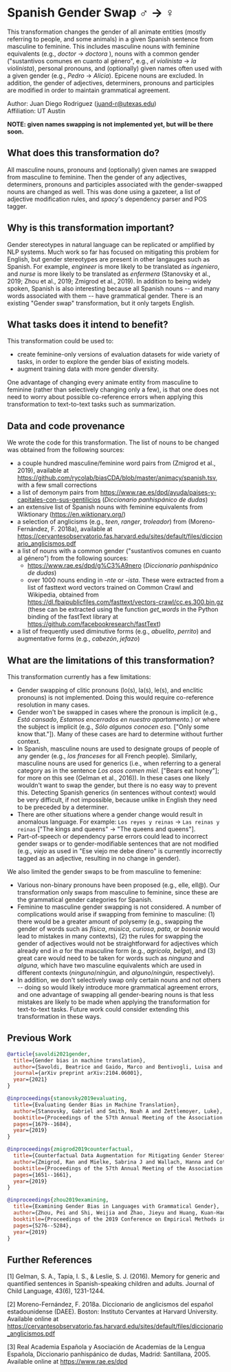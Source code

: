 # Spanish Gender Swap ♂️ → ♀️
This transformation changes the gender of all animate entities (mostly referring to people, and some animals) in a given Spanish sentence from masculine to feminine. This includes masculine nouns with feminine equivalents (e.g., *doctor* → *doctora* ), nouns with a common gender ("sustantivos comunes en cuanto al género", e.g., *el violinista* → *la violinista*), personal pronouns, and (optionally) given names often used with a given gender (e.g., *Pedro* → *Alicia*). Epicene nouns are excluded. In addition, the gender of adjectives, determiners, pronouns and participles are modified in order to maintain grammatical agreement.

Author: Juan Diego Rodriguez (juand-r@utexas.edu) <br>  Affiliation: UT Austin

**NOTE: given names swapping is not implemented yet, but will be there soon.**

## What does this transformation do?
All masculine nouns, pronouns and (optionally) given names are swapped from masculine to feminine. Then the gender of any adjectives, determiners, pronouns and participles associated with the gender-swapped nouns are changed as well. This was done using a gazeteer, a list of adjective modification rules, and *spacy*'s dependency parser and POS tagger.

## Why is this transformation important?
Gender stereotypes in natural language can be replicated or amplified by NLP systems. Much work so far has focused on mitigating this problem for English, but gender stereotypes are present in other langauges such as Spanish. For example, *engineer* is more likely to be translated as *ingeniero*, and *nurse* is more likely to be translated as *enfermera* (Stanovsky et al., 2019; Zhou et al., 2019; Zmigrod et al., 2019). In addition to being widely spoken, Spanish is also interesting because all Spanish nouns -- and many words associated with them -- have grammatical gender. There is an existing "Gender swap" transformation, but it only targets English.

## What tasks does it intend to benefit?
This transformation could be used to:
- create feminine-only versions of evaluation datasets for wide variety of tasks, in order to explore the gender bias of existing models. 
- augment training data with more gender diversity.

One advantage of changing every animate entity from masculine to feminine (rather than selectively changing only a few), is that one does not need to worry about possible co-reference errors when applying this transformation to text-to-text tasks such as summarization.

## Data and code provenance
We wrote the code for this transformation. The list of nouns to be changed was obtained from the following sources:
- a couple hundred masculine/feminine word pairs from (Zmigrod et al., 2019), available at https://github.com/rycolab/biasCDA/blob/master/animacy/spanish.tsv, with a few small corrections
- a list of demonym pairs from https://www.rae.es/dpd/ayuda/paises-y-capitales-con-sus-gentilicios (*Diccionario panhispánico de dudas*)
- an extensive list of Spanish nouns with feminine equivalents from Wiktionary (https://en.wiktionary.org/)
- a selection of anglicisms (e.g., *teen*, *ranger*, *troleador*) from (Moreno-Fernández, F. 2018a), available at https://cervantesobservatorio.fas.harvard.edu/sites/default/files/diccionario_anglicismos.pdf
- a list of nouns with a common gender ("sustantivos comunes en cuanto al género") from the following sources:
  - https://www.rae.es/dpd/g%C3%A9nero (*Diccionario panhispánico de dudas*)
  - over 1000 nouns ending in *-nte* or *-ista*. These were extracted from a list of fasttext word vectors trained on Common Crawl and Wikipedia, obtained from  https://dl.fbaipublicfiles.com/fasttext/vectors-crawl/cc.es.300.bin.gz (these can be extracted using the function *get_words* in the Python binding of the fastText library at https://github.com/facebookresearch/fastText)
- a list of frequently used diminutive forms (e.g., *abuelito*, *perrito*) and augmentative forms (e.g., *cabezón*, *jefazo*)

## What are the limitations of this transformation?

This transformation currently has a few limitations:

- Gender swapping of clitic pronouns (lo(s), la(s), le(s), and enclitic pronouns) is not implemented. Doing this would require co-reference resolution in many cases.
- Gender won't be swapped in cases where the pronoun is implicit (e.g., *Está cansado*, *Estamos encerrados en nuestro apartamento.*) or where the subject is implicit (e.g., *Sólo algunos conocen eso.* ["Only some know that."]). Many of these cases are hard to determine without further context.
- In Spanish, masculine nouns are used to designate groups of people of any gender (e.g., *los franceses* for all French people). Similarly, masculine nouns are used for generics (i.e., when referring to a general category as in the sentence *Los osos comen miel.* ["Bears eat honey"]; for more on this see (Gelman et al., 2016)). In these cases one likely wouldn't want to swap the gender, but there is no easy way to prevent this. Detecting Spanish generics (in sentences without context) would be very difficult, if not impossible, because unlike in English they need to be preceded by a determiner.
- There are other situations where a gender change would result in anomalous language. For example: `Los reyes y reinas` -> `Las reinas y reinas` ["The kings and queens" -> "The queens and queens"].
- Part-of-speech or dependency parse errors could lead to incorrect gender swaps or to gender-modifiable sentences that are not modified (e.g., *viejo* as used in "Ese viejo me debe dinero" is currently incorrectly tagged as an adjective, resulting in no change in gender).

We also limited the gender swaps to be from masculine to femenine:

- Various non-binary pronouns have been proposed (e.g., elle, ell@). Our transformation only swaps from masculine to feminine, since these are the grammatical gender categories for Spanish.
- Feminine to masculine gender swapping is not considered. A number of complications would arise if swapping from feminine to masculine: (1) there would be a greater amount of polysemy (e.g., swapping the gender of words such as *física*, *música*, *curiosa*, *pata*, or *bosnia* would lead to mistakes in many contexts), (2) the rules for swapping the gender of adjectives would not be straightforward for adjectives which already end in *a* for the masculine form (e.g., *agrícola*, *belga*), and (3) great care would need to be taken for words such as *ninguna* and *alguna*, which have two masculine equivalents which are used in different contexts (*ninguno*/*ningún*, and *alguno*/*ningún*, respectively).
- In addition, we don't selectively swap only certain nouns and not others -- doing so would likely introduce more grammatical agreement errors, and one advantage of swapping all gender-bearing nouns is that less mistakes are likely to be made when applying the transformation for text-to-text tasks. Future work could consider extending this transformation in these ways.

## Previous Work

```bibtex
@article{savoldi2021gender,
  title={Gender bias in machine translation},
  author={Savoldi, Beatrice and Gaido, Marco and Bentivogli, Luisa and Negri, Matteo and Turchi, Marco},
  journal={arXiv preprint arXiv:2104.06001},
  year={2021}
}
```

```bibtex
@inproceedings{stanovsky2019evaluating,
  title={Evaluating Gender Bias in Machine Translation},
  author={Stanovsky, Gabriel and Smith, Noah A and Zettlemoyer, Luke},
  booktitle={Proceedings of the 57th Annual Meeting of the Association for Computational Linguistics},
  pages={1679--1684},
  year={2019}
}
```

```bibtex
@inproceedings{zmigrod2019counterfactual,
  title={Counterfactual Data Augmentation for Mitigating Gender Stereotypes in Languages with Rich Morphology},
  author={Zmigrod, Ran and Mielke, Sabrina J and Wallach, Hanna and Cotterell, Ryan},
  booktitle={Proceedings of the 57th Annual Meeting of the Association for Computational Linguistics},
  pages={1651--1661},
  year={2019}
}
```

```bibtex
@inproceedings{zhou2019examining,
  title={Examining Gender Bias in Languages with Grammatical Gender},
  author={Zhou, Pei and Shi, Weijia and Zhao, Jieyu and Huang, Kuan-Hao and Chen, Muhao and Cotterell, Ryan and Chang, Kai-Wei},
  booktitle={Proceedings of the 2019 Conference on Empirical Methods in Natural Language Processing and the 9th International Joint Conference on Natural Language Processing (EMNLP-IJCNLP)},
  pages={5276--5284},
  year={2019}
}
```

## Further References

[1] Gelman, S. A., Tapia, I. S., & Leslie, S. J. (2016). Memory for generic and quantified sentences in Spanish-speaking children and adults. Journal of Child Language, 43(6), 1231-1244.

[2] Moreno-Fernández, F. 2018a. Diccionario de anglicismos del español estadounidense (DAEE). Boston: Instituto Cervantes at Harvard University. Available online at https://cervantesobservatorio.fas.harvard.edu/sites/default/files/diccionario_anglicismos.pdf

[3] Real Academia Española y Asociación de Academias de la Lengua Española, Diccionario panhispánico de dudas, Madrid: Santillana, 2005. Available online at https://www.rae.es/dpd
